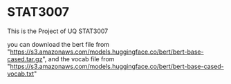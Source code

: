 # STAT3007
This is the Project of UQ STAT3007

you can download the bert file from "https://s3.amazonaws.com/models.huggingface.co/bert/bert-base-cased.tar.gz",
and the vocab file from "https://s3.amazonaws.com/models.huggingface.co/bert/bert-base-cased-vocab.txt"

